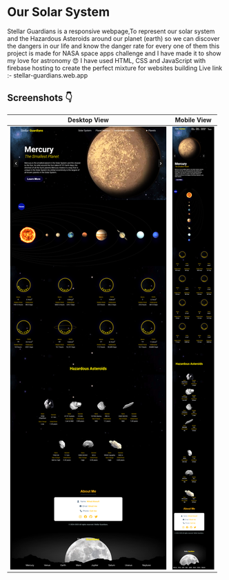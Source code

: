 # Our Solar System

 Stellar Guardians is a responsive webpage,To represent our solar system and the Hazardous Asteroids around our planet (earth) so we can discover the dangers in our life and know the danger rate for every one of them this project is made for NASA space apps challenge and I have made it to show my love for astronomy :heart_eyes: I have used HTML, CSS and JavaScript with firebase hosting to create the perfect mixture for websites building 
 Live link :- stellar-guardians.web.app

## Screenshots :point_down:
 Desktop View | Mobile View
 ------------ | ------------- 
<img src="images/desktop view.png"/>  | <img src="images/mobile view.png"/> 


